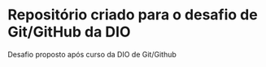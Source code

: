 # Repositório criado para o desafio de Git/GitHub da DIO
Desafio proposto após curso da DIO de Git/Github
